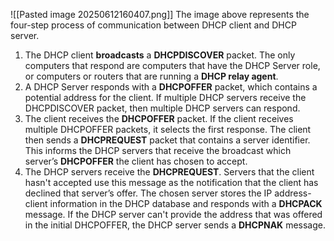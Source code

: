 ![[Pasted image 20250612160407.png]]
The image above represents the four-step process of communication between DHCP client and DHCP server.

1. The DHCP client **broadcasts** a **DHCPDISCOVER** packet. The only computers that respond are computers that have the DHCP Server role, or computers or routers that are running a **DHCP relay agent**. 
2.  A DHCP Server responds with a **DHCPOFFER** packet, which contains a potential address for the client. If multiple DHCP servers receive the DHCPDISCOVER packet, then multiple DHCP servers can respond.
3. The client receives the **DHCPOFFER** packet. If the client receives multiple DHCPOFFER packets, it selects the first response. The client then sends a **DHCPREQUEST** packet that contains a server identifier. This informs the DHCP servers that receive the broadcast which server’s **DHCPOFFER** the client has chosen to accept.
4. The DHCP servers receive the **DHCPREQUEST**. Servers that the client hasn't accepted use this message as the notification that the client has declined that server’s offer. The chosen server stores the IP address-client information in the DHCP database and responds with a **DHCPACK** message. If the DHCP server can't provide the address that was offered in the initial DHCPOFFER, the DHCP server sends a **DHCPNAK** message.



